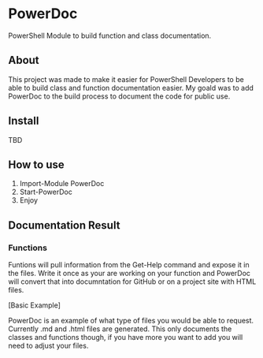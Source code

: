 # PowerDoc

PowerShell Module to build function and class documentation.

## About

This project was made to make it easier for PowerShell Developers to be able to build class and function documentation easier.  My goald was to add PowerDoc to the build process to document the code for public use.

## Install

TBD

## How to use

1. Import-Module PowerDoc
2. Start-PowerDoc
3. Enjoy

## Documentation Result

### Functions

Funtions will pull information from the Get-Help command and expose it in the files.  Write it once as your are working on your function and PowerDoc will convert that into documntation for GitHub or on a project site with HTML files.

[Basic Example]

PowerDoc is an example of what type of files you would be able to request.  Currently .md and .html files are generated.  This only documents the classes and functions though, if you have more you want to add you will need to adjust your files.